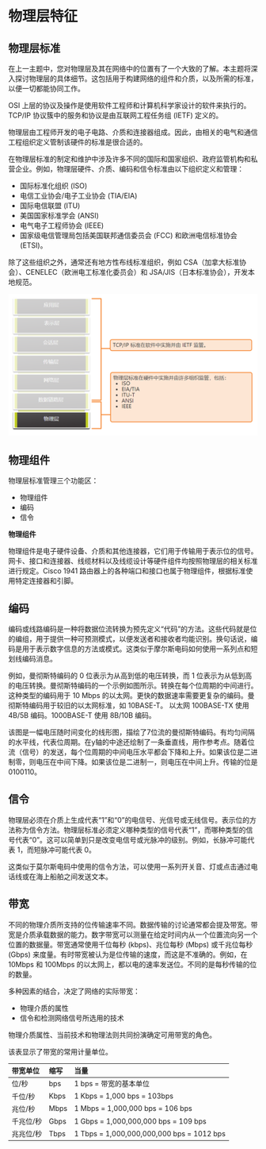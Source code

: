# 物理层特征

## 物理层标准

在上一主题中，您对物理层及其在网络中的位置有了一个大致的了解。本主题将深入探讨物理层的具体细节。这包括用于构建网络的组件和介质，以及所需的标准，以便一切都能协同工作。

OSI 上层的协议及操作是使用软件工程师和计算机科学家设计的软件来执行的。TCP/IP 协议簇中的服务和协议是由互联网工程任务组 (IETF) 定义的。

物理层由工程师开发的电子电路、介质和连接器组成。因此，由相关的电气和通信工程组织定义管制该硬件的标准是很合适的。

在物理层标准的制定和维护中涉及许多不同的国际和国家组织、政府监管机构和私营企业。例如，物理层硬件、介质、编码和信令标准由以下组织定义和管理：

- 国际标准化组织 (ISO)
- 电信工业协会/电子工业协会 (TIA/EIA)
- 国际电信联盟 (ITU)
- 美国国家标准学会 (ANSI)
- 电气电子工程师协会 (IEEE)
- 国家级电信管理局包括美国联邦通信委员会 (FCC) 和欧洲电信标准协会 (ETSI)。

除了这些组织之外，通常还有地方性布线标准组织，例如 CSA（加拿大标准协会）、CENELEC（欧洲电工标准化委员会）和 JSA/JIS（日本标准协会），开发本地规范。

![](pic/2.png)

## 物理组件

物理层标准管理三个功能区：

- 物理组件
- 编码
- 信令

**物理组件**

物理组件是电子硬件设备、介质和其他连接器，它们用于传输用于表示位的信号。网卡、接口和连接器、线缆材料以及线缆设计等硬件组件均按照物理层的相关标准进行规定。Cisco 1941 路由器上的各种端口和接口也属于物理组件，根据标准使用特定连接器和引脚。

## 编码

编码或线路编码是一种将数据位流转换为预先定义“代码”的方法。这些代码就是位的编组，用于提供一种可预测模式，以便发送者和接收者均能识别。换句话说，编码是用于表示数字信息的方法或模式。这类似于摩尔斯电码如何使用一系列点和短划线编码消息。

例如，曼彻斯特编码的 0 位表示为从高到低的电压转换，而 1 位表示为从低到高的电压转换。曼彻斯特编码的一个示例如图所示。转换在每个位周期的中间进行。这种类型的编码用于 10 Mbps 的以太网。更快的数据速率需要更复杂的编码。曼彻斯特编码用于较旧的以太网标准，如 10BASE-T。 以太网 100BASE-TX 使用 4B/5B 编码。1000BASE-T 使用 8B/10B 编码。

该图是一幅电压随时间变化的线形图，描绘了7位流的曼彻斯特编码。有均匀间隔的水平线，代表位周期。在y轴的中途还绘制了一条垂直线，用作参考点。随着位流（信号）的发送，每个位周期的中间电压水平都会下降和上升。如果该位是二进制零，则电压在中间下降。如果该位是二进制一，则电压在中间上升。传输的位是 0100110。

## 信令

物理层必须在介质上生成代表“1”和“0”的电信号、光信号或无线信号。表示位的方法称为信令方法。物理层标准必须定义哪种类型的信号代表“1”，而哪种类型的信号代表“0”。这可以简单到只是改变电信号或光脉冲的级别。例如，长脉冲可能代表 1，而短脉冲可能代表 0。

这类似于莫尔斯电码中使用的信令方法，可以使用一系列开关音、灯或点击通过电话线或在海上船舶之间发送文本。

## 带宽

不同的物理介质所支持的位传输速率不同。数据传输的讨论通常都会提及带宽。带宽是介质承载数据的能力。数字带宽可以测量在给定时间内从一个位置流向另一个位置的数据量。带宽通常使用千位每秒 (kbps)、兆位每秒 (Mbps) 或千兆位每秒 (Gbps) 来度量。有时带宽被认为是位传输的速度，而这是不准确的。例如，在 10Mbps 和 100Mbps 的以太网上，都以电的速率发送位。不同的是每秒传输的位的数量。

多种因素的结合，决定了网络的实际带宽：

- 物理介质的属性
- 信令和检测网络信号所选用的技术

物理介质属性、当前技术和物理法则共同扮演确定可用带宽的角色。

该表显示了带宽的常用计量单位。

| **带宽单位** | **缩写** | **当量**                                  |
| :----------- | :------- | :---------------------------------------- |
| 位/秒        | bps      | 1 bps = 带宽的基本单位                    |
| 千位/秒      | Kbps     | 1 Kbps = 1,000 bps = 103bps               |
| 兆位/秒      | Mbps     | 1 Mbps = 1,000,000 bps = 106 bps          |
| 千兆位/秒    | Gbps     | 1 Gbps = 1,000,000,000 bps = 109 bps      |
| 兆兆位/秒    | Tbps     | 1 Tbps = 1,000,000,000,000 bps = 1012 bps |